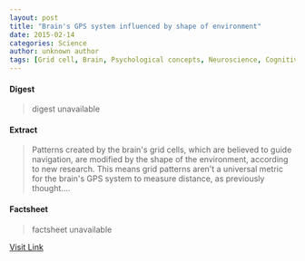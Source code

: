 ```yaml
---
layout: post
title: "Brain's GPS system influenced by shape of environment"
date: 2015-02-14
categories: Science
author: unknown author
tags: [Grid cell, Brain, Psychological concepts, Neuroscience, Cognitive science, Cognition, Nervous system, Neuropsychological assessment, Biology, Neuropsychology]
---
```



#### Digest
>digest unavailable

#### Extract
>Patterns created by the brain's grid cells, which are believed to guide navigation, are modified by the shape of the environment, according to new research. This means grid patterns aren't a universal metric for the brain's GPS system to measure distance, as previously thought....

#### Factsheet
>factsheet unavailable

[Visit Link](http://feeds.sciencedaily.com/~r/sciencedaily/~3/EUjLX6lsiDg/150211141236.htm)


